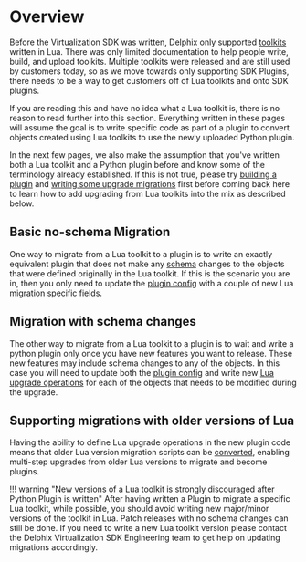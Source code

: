 # Overview

Before the Virtualization SDK was written, Delphix only supported [toolkits](../../References/Glossary.md#lua-toolkit) written in Lua. There was only limited documentation to help people write, build, and upload toolkits. Multiple toolkits were released and are still used by customers today, so as we move towards only supporting SDK Plugins, there needs to be a way to get customers off of Lua toolkits and onto SDK plugins.

If you are reading this and have no idea what a Lua toolkit is, there is no reason to read further into this section. Everything written in these pages will assume the goal is to write specific code as part of a plugin to convert objects created using Lua toolkits to use the newly uploaded Python plugin.

In the next few pages, we also make the assumption that you've written both a Lua toolkit and a Python plugin before and know some of the terminology already established. If this is not true, please try [building a plugin](../../Building_Your_First_Plugin/Overview.md) and [writing some upgrade migrations](../../Versioning_And_Upgrade/Upgrade.md) first before coming back here to learn how to add upgrading from Lua toolkits into the mix as described below.

## Basic no-schema Migration
One way to migrate from a Lua toolkit to a plugin is to write an exactly equivalent plugin that does not make any [schema](../../References/Schemas.md) changes to the objects that were defined originally in the Lua toolkit. If this is the scenario you are in, then you only need to update the [plugin config](Plugin_Config.md) with a couple of new Lua migration specific fields.


## Migration with schema changes
The other way to migrate from a Lua toolkit to a plugin is to wait and write a python plugin only once you have new features you want to release. These new features may include schema changes to any of the objects. In this case you will need to update both the [plugin config](Plugin_Config.md) and write new [Lua upgrade operations](Plugin_Operations.md) for each of the objects that needs to be modified during the upgrade.

## Supporting migrations with older versions of Lua
Having the ability to define Lua upgrade operations in the new plugin code means that older Lua version migration scripts can be [converted](Converting_Migration_Scripts.md), enabling multi-step upgrades from older Lua versions to migrate and become plugins.

!!! warning "New versions of a Lua toolkit is strongly discouraged after Python Plugin is written"
	After having written a Plugin to migrate a specific Lua toolkit, while possible, you should avoid writing new major/minor versions of the toolkit in Lua. Patch releases with no schema changes can still be done. If you need to write a new Lua toolkit version please contact the Delphix Virtualization SDK Engineering team to get help on updating migrations accordingly.
